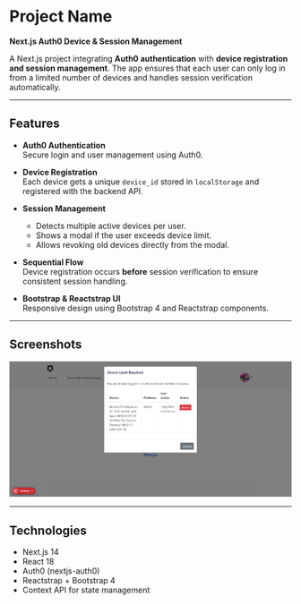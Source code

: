 # Project Name

**Next.js Auth0 Device & Session Management**

A Next.js project integrating **Auth0 authentication** with **device registration and session management**. The app ensures that each user can only log in from a limited number of devices and handles session verification automatically.

---

## Features

- **Auth0 Authentication**  
  Secure login and user management using Auth0.

- **Device Registration**  
  Each device gets a unique `device_id` stored in `localStorage` and registered with the backend API.

- **Session Management**  
  - Detects multiple active devices per user.  
  - Shows a modal if the user exceeds device limit.  
  - Allows revoking old devices directly from the modal.  

- **Sequential Flow**  
  Device registration occurs **before** session verification to ensure consistent session handling.

- **Bootstrap & Reactstrap UI**  
  Responsive design using Bootstrap 4 and Reactstrap components.

---

## Screenshots

![N Device Limit](./images/image.png) 

---

## Technologies

- Next.js 14  
- React 18  
- Auth0 (nextjs-auth0)  
- Reactstrap + Bootstrap 4  
- Context API for state management  


